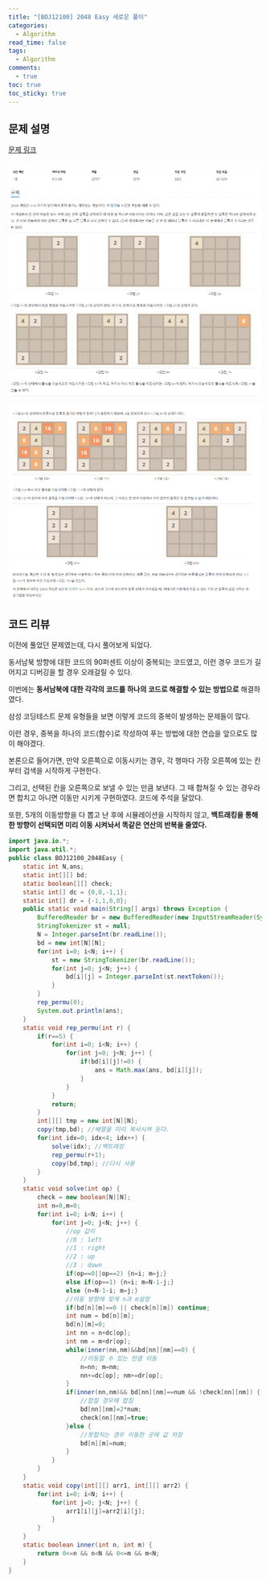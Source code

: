 ```yaml
---
title: "[BOJ12100] 2048 Easy 새로운 풀이"
categories:
  - Algorithm
read_time: false
tags:
  - Algorithm
comments:
  - true
toc: true
toc_sticky: true
---
```

## 문제 설명
[문제 링크](https://www.acmicpc.net/problem/12100)

![](/assets/img/Algorithm/08301.png)

![](/assets/img/Algorithm/08302.png)

## 코드 리뷰
이전에 풀었던 문제였는데, 다시 풀어보게 되었다.

동서남북 방향에 대한 코드의 90퍼센트 이상이 중복되는 코드였고, 이런 경우 코드가 길어지고 디버깅을 할 경우 오래걸릴 수 있다.

이번에는 __동서남북에 대한 각각의 코드를 하나의 코드로 해결할 수 있는 방법으로__ 해결하였다.

삼성 코딩테스트 문제 유형들을 보면 이렇게 코드의 중복이 발생하는 문제들이 많다.

이런 경우, 중복을 하나의 코드(함수)로 작성하여 푸는 방법에 대한 연습을 앞으로도 많이 해야겠다.

본론으로 들어가면, 만약 오른쪽으로 이동시키는 경우, 각 행마다 가장 오른쪽에 있는 칸부터 검색을 시작하게 구현한다.

그리고, 선택된 칸을 오른쪽으로 보낼 수 있는 만큼 보낸다. 그 때 합쳐질 수 있는 경우라면 합치고 아니면 이동만 시키게 구현하였다. 코드에 주석을 달았다.

또한, 5개의 이동방향을 다 뽑고 난 후에 시뮬레이션을 시작하지 않고, __백트래킹을 통해 한 방향이 선택되면 미리 이동 시켜놔서 똑같은 연산의 반복을 줄였다.__

```java
import java.io.*;
import java.util.*;
public class BOJ12100_2048Easy {
	static int N,ans;
	static int[][] bd;
	static boolean[][] check;
	static int[] dc = {0,0,-1,1};
	static int[] dr = {-1,1,0,0};
	public static void main(String[] args) throws Exception {
		BufferedReader br = new BufferedReader(new InputStreamReader(System.in));
		StringTokenizer st = null;
		N = Integer.parseInt(br.readLine());
		bd = new int[N][N];
		for(int i=0; i<N; i++) {
			st = new StringTokenizer(br.readLine());
			for(int j=0; j<N; j++) {
				bd[i][j] = Integer.parseInt(st.nextToken());
			}
		}
		rep_permu(0);
		System.out.println(ans);
	}
	static void rep_permu(int r) {
		if(r==5) {
			for(int i=0; i<N; i++) {
				for(int j=0; j<N; j++) {
					if(bd[i][j]!=0) {
						ans = Math.max(ans, bd[i][j]);
					}
				}
			}
			return;
		}
		int[][] tmp = new int[N][N];
		copy(tmp,bd); //배열을 미리 복사시켜 둔다.
		for(int idx=0; idx<4; idx++) {
			solve(idx); //백트래킹
			rep_permu(r+1);
			copy(bd,tmp); //다시 사용
		}
	}
	static void solve(int op) {
		check = new boolean[N][N];
		int n=0,m=0;
		for(int i=0; i<N; i++) {
			for(int j=0; j<N; j++) {
                //op 값이
                //0 : left
                //1 : right
                //2 : up
                //3 : down
				if(op==0||op==2) {n=i; m=j;}
				else if(op==1) {n=i; m=N-1-j;}
				else {n=N-1-i; m=j;}
                //이동 방향에 맞게 n과 m설정
				if(bd[n][m]==0 || check[n][m]) continue;
				int num = bd[n][m];
				bd[n][m]=0;
				int nn = n+dc[op];
				int nm = m+dr[op];
				while(inner(nn,nm)&&bd[nn][nm]==0) {
                    //이동할 수 있는 만큼 이동
					n=nn; m=nm;
					nn+=dc[op]; nm+=dr[op];
				}
				if(inner(nn,nm)&& bd[nn][nm]==num && !check[nn][nm]) {
                    //합칠 경우에 합침
					bd[nn][nm]=2*num;
					check[nn][nm]=true;
				}else {
                    //못합치는 경우 이동한 곳에 값 저장
					bd[n][m]=num;
				}
			}
		}
	}
	static void copy(int[][] arr1, int[][] arr2) {
		for(int i=0; i<N; i++) {
			for(int j=0; j<N; j++) {
				arr1[i][j]=arr2[i][j];
			}
		}
	}
	static boolean inner(int n, int m) {
		return 0<=n && n<N && 0<=m && m<N;
	}
}
